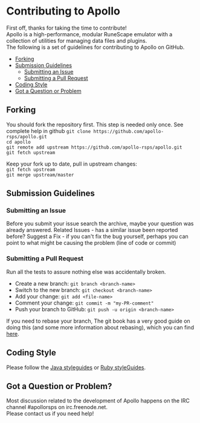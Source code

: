 # Contributing to Apollo

First off, thanks for taking the time to contribute!   
Apollo is a high-performance, modular RuneScape emulator with a collection of utilities for managing data files and plugins.  
The following is a set of guidelines for contributing to Apollo on GitHub.

* [Forking](#forking)
* [Submission Guidelines](#submit)
    *  [Submitting an Issue](#submit-issue)  
    *  [Submitting a Pull Request](#submit-pull-request)    
* [Coding Style](#coding-style)  
* [Got a Question or Problem](#got-a-question-or-problem)

## Forking 
You should fork the repository first. This step is needed only once. See complete help in github
`git clone https://github.com/apollo-rsps/apollo.git`  
`cd apollo`  
`git remote add upstream https://github.com/apollo-rsps/apollo.git`  
`git fetch upstream`  

Keep your fork up to date, pull in upstream changes:  
`git fetch upstream`  
`git merge upstream/master`  

## Submission Guidelines
### Submitting an Issue

Before you submit your issue search the archive, maybe your question was already answered.
Related Issues - has a similar issue been reported before?
Suggest a Fix - if you can't fix the bug yourself, perhaps you can point to what might be causing the problem (line of code or commit)

### Submitting a Pull Request
Run all the tests to assure nothing else was accidentally broken. 

- Create a new branch: `git branch <branch-name>`  
- Switch to the new branch: `git checkout <branch-name>`   
- Add your change: `git add <file-name>`   
- Comment your change: `git commit -m "my-PR-comment"`  
- Push your branch to GitHub: `git push -u origin <branch-name>`    

If you need to rebase your branch, The git book has a very good guide on doing this (and some more information about rebasing), which you can find [here](https://git-scm.com/book/en/v2/Git-Branching-Rebasing).
## Coding Style

Please follow the [Java styleguides](http://www.oracle.com/technetwork/java/codeconvtoc-136057.html) or [Ruby styleGuides](http://api.rubyonrails.org).

## Got a Question or Problem?

Most discussion related to the development of Apollo happens on the IRC channel #apollorsps on irc.freenode.net.  
Please contact us if you need help!
